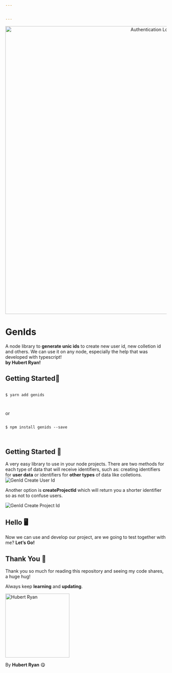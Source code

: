 ```yaml
---


---
```


<p align="center">
<img src="https://imgur.com/d1rxZxe.png" width="900" title="Authentication Logo">
</p>
<h1 id="genids">GenIds</h1>
<p>A node library to <strong>generate unic ids</strong> to create new user id, new colletion id and others. We can use it on any node, especially the help that was developed with typescript!<br><strong>by Hubert Ryan!</strong></p>
<h2 id="getting-started🔌">Getting Started🔌</h2>
<pre class=" language-sh"><code class="prism  language-sh">
$ yarn add genids

</code></pre>
<p>or</p>
<pre class=" language-sh"><code class="prism  language-sh">
$ npm install genids --save

</code></pre>
<h2 id="getting-started-🧨">Getting Started 🧨</h2>
<p>A very easy library to use in your node projects. There are two methods for each type of data that will receive identifiers, such as: creating identifiers for <strong>user data</strong> or identifiers for <strong>other types</strong> of data like colletions.<br>
<img src="https://imgur.com/Ti1nuwU.png" alt="GenId Create User Id"></p>
<p>Another option is <strong>createProjectId</strong> which will return you a shorter identifier so as not to confuse users.</p>
<p><img src="https://imgur.com/2ZlC3Dh.png" alt="GenId Create Project Id"></p>
<h2 id="hello-🖥">Hello 🖥</h2>
<p>Now we can use and develop our project, are we going to test together with me? <strong>Let’s Go!</strong></p>
<h2 id="thank-you-🎉">Thank You 🎉</h2>
<p>Thank you so much for reading this repository and seeing my code shares, a huge hug!</p>
<p>Always keep <strong>learning</strong> and <strong>updating</strong>.</p>
<p align="left">
</p><img src="https://imgur.com/RIfwVLj.png" width="200" title="Hubert Ryan">

<p>By <strong>Hubert Ryan</strong> 😋</p>
<pre><code>
  

</code></pre>

